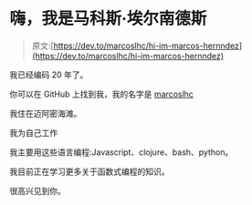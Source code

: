 # 嗨，我是马科斯·埃尔南德斯

> 原文:[https://dev.to/marcoslhc/hi-im-marcos-hernndez](https://dev.to/marcoslhc/hi-im-marcos-hernndez)

我已经编码 20 年了。

你可以在 GitHub 上找到我，我的名字是 [marcoslhc](https://github.com/marcoslhc)

我住在迈阿密海滩。

我为自己工作

我主要用这些语言编程:Javascript、clojure、bash、python。

我目前正在学习更多关于函数式编程的知识。

很高兴见到你。